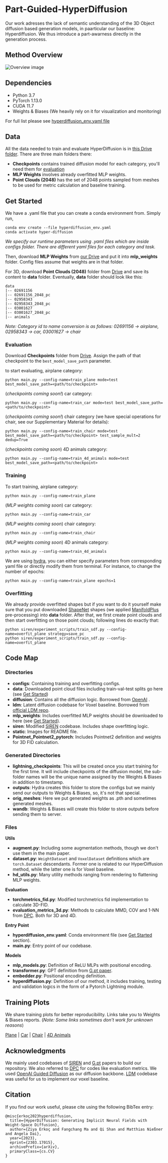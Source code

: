 # Part-Guided-HyperDiffusion

Our work adresses the lack of semantic understanding of the 3D Object diffusion based generation models, in paarticular our baseline: Hyperdiffusion.
We thus introduce a part-awarness directly in the generation process.


## Method Overview

![Overview image](/static/overview.svg)

## Dependencies

* Python 3.7
* PyTorch 1.13.0
* CUDA 11.7
* Weights & Biases (We heavily rely on it for visualization and monitoring)


For full list please see [hyperdiffusion_env.yaml file](/hyperdiffusion_env.yaml)

## Data
All the data needed to train and evaluate HyperDiffusion is in [this Drive folder](https://drive.google.com/drive/folders/1CuNVa92jcKlGBiHEuCQK2-juAB6Q6QPx?usp=sharing).
There are three main folders there:
- **Checkpoints** contains trained diffusion model for each category, you'll need them for [evaluation](#evaluation)
- **MLP Weights** involves already overfitted MLP weights.
- **Point Clouds (2048)** has the set of 2048 points sampled from meshes to be used for metric calculation and baseline training.  

## Get Started
We have a .yaml file that you can create a conda environment from. Simply run,

```commandline
conda env create --file hyperdiffusion_env.yaml
conda activate hyper-diffusion
```

_We specify our runtime parameters using .yaml files which are inside configs folder. There are different yaml files for each category and task._

Then, download **MLP Weights** from [our Drive](https://drive.google.com/drive/folders/1CuNVa92jcKlGBiHEuCQK2-juAB6Q6QPx?usp=sharing) and put it into **mlp_weights** folder. Config files assume that weights are in that folder.

For 3D, download **Point Clouds (2048)** folder from [Drive](https://drive.google.com/drive/folders/1CuNVa92jcKlGBiHEuCQK2-juAB6Q6QPx?usp=sharing) and save its content to **data** folder. Eventually, **data** folder should look like this:
```
data
|-- 02691156
|-- 02691156_2048_pc
|-- 02958343
|-- 02958343_2048_pc
|-- 03001627
|-- 03001627_2048_pc
|-- animals
```
_Note: Category id to name conversion is as follows: 02691156 -> airplane, 02958343 -> car, 03001627 -> chair_
### Evaluation
Download **Checkpoints** folder from [Drive](https://drive.google.com/drive/folders/1CuNVa92jcKlGBiHEuCQK2-juAB6Q6QPx?usp=sharing). Assign the path of that checkpoint to the `best_model_save_path` parameter.

to start evaluating, airplane category:
```commandline
python main.py --config-name=train_plane mode=test best_model_save_path=<path/to/checkpoint>
```
(_checkpoints coming soon!_) car category:
```commandline
python main.py --config-name=train_car mode=test best_model_save_path=<path/to/checkpoint>
```
(_checkpoints coming soon!_) chair category (we have special operations for chair, see our Supplementary Material for details):
```commandline
python main.py --config-name=train_chair mode=test best_model_save_path=<path/to/checkpoint> test_sample_mult=2 dedup=True
```
(_checkpoints coming soon_) 4D animals category:
```commandline
python main.py --config-name=train_4d_animals mode=test best_model_save_path=<path/to/checkpoint>
```
### Training
To start training, airplane category:
```commandline
python main.py --config-name=train_plane
```
(_MLP weights coming soon_) car category:
```commandline
python main.py --config-name=train_car
```
(_MLP weights coming soon_) chair category:
```commandline
python main.py --config-name=train_chair
```
(_MLP weights coming soon_) 4D animals category:
```commandline
python main.py --config-name=train_4d_animals
```

We are using [hydra](https://hydra.cc/), you can either specify parameters from corresponding yaml file or directly modify
them from terminal. For instance, to change the number of epochs:

```commandline
python main.py --config-name=train_plane epochs=1
```
### Overfitting
We already provide overfitted shapes but if you want to do it yourself make sure that you put downloaded [ShapeNet](https://shapenet.org/) shapes (we applied [ManifoldPlus](https://github.com/hjwdzh/ManifoldPlus) pre-processing) into **data** folder.
After that, we first create point clouds and then start overfitting on those point clouds; following lines do exactly that:
```commandline
python siren/experiment_scripts/train_sdf.py --config-name=overfit_plane strategy=save_pc
python siren/experiment_scripts/train_sdf.py --config-name=overfit_plane
```

## Code Map
### Directories
- **configs**: Containing training and overfitting configs.
- **data**: Downloaded point cloud files including train-val-test splits go here (see [Get Started](#get-started)) 
- **diffusion**: Contains all the diffusion logic. Borrowed from [OpenAI](https://github.com/openai/guided-diffusion) .
- **ldm**: Latent diffusion codebase for Voxel baseline. Borrowed from [official LDM repo](https://github.com/CompVis/latent-diffusion).
- **mlp_weights**: Includes overfitted MLP weights should be downloaded to here (see [Get Started](#get-started)).
- **siren**: Modified [SIREN](https://github.com/vsitzmann/siren) codebase. Includes shape overfitting logic.
- **static**: Images for README file.
- **Pointnet_Pointnet2_pytorch**: Includes Pointnet2 definition and weights for 3D FID calculation.
### Generated Directories
- **lightning_checkpoints**: This will be created once you start training for the first time. It will include checkpoints of the diffusion model, the sub-folder names will be the unique name assigned by the Weights & Biases in addition to timestamp.
- **outputs**: Hydra creates this folder to store the configs but we mainly send our outputs to Weights & Biases, so, it's not that special.
- **orig_meshes**: Here we put generated weights as .pth and sometimes generated meshes.
- **wandb**: Weights & Biases will create this folder to store outputs before sending them to server.
### Files
**Utils**
- **augment.py**: Including some augmentation methods, though we don't use them in the main paper.
- **dataset.py**: `WeightDataset` and `VoxelDataset` definitions which are `torch.Dataset` descendants. Former one is related to our HyperDiffusion method, while the latter one is for Voxel baseline.
- **hd_utils.py**: Many utility methods ranging from rendering to flattening MLP weights.

**Evaluation**

- **torchmetrics_fid.py**: Modified torchmetrics fid implementation to calculate 3D-FID.
- **evaluation_metrics_3d.py**: Methods to calculate MMD, COV and 1-NN from [DPC](https://github.com/luost26/diffusion-point-cloud). Both for 3D and 4D.

**Entry Point**
- **hyperdiffusion_env.yaml**: Conda environment file (see [Get Started](#get-started) section).
- **main.py**: Entry point of our codebase.


**Models**
 
- **mlp_models.py**: Definition of ReLU MLPs with positional encoding.
- **transformer.py**: GPT definition from [G.pt paper](https://github.com/wpeebles/G.pt).
- **embedder.py**: Positional encoding definition.
- **hyperdiffusion.py**: Definition of our method, it includes training, testing and validation logics in the form of a Pytorch Lightning module.

## Training Plots

We share training plots for better reproducibility. Links take you to Weights & Biases reports. (_Note: Some links sometimes don't work for unknown reasons_)

[Plane](https://api.wandb.ai/links/ziyaer/9korb518) | [Car](https://api.wandb.ai/links/ziyaer2/s528ygbt) | [Chair](https://api.wandb.ai/links/ziyaer2/y9pbdzwh) | [4D Animals](https://api.wandb.ai/links/ziyaer2/2xzc3fcn)

## Acknowledgments

We mainly used codebases of [SIREN](https://github.com/vsitzmann/siren) and [G.pt](https://github.com/wpeebles/G.pt) papers to build our repository. We also referred to [DPC](https://github.com/luost26/diffusion-point-cloud) for codes like evaluation metrics. We used [OpenAI Guided Diffusion](https://github.com/openai/guided-diffusion) as our diffusion backbone. [LDM](https://github.com/CompVis/latent-diffusion) codebase was useful for us to implement our voxel baseline.

## Citation
If you find our work useful, please cite using the following BibTex entry:
```
@misc{erkoç2023hyperdiffusion,
  title={HyperDiffusion: Generating Implicit Neural Fields with Weight-Space Diffusion}, 
  author={Ziya Erkoç and Fangchang Ma and Qi Shan and Matthias Nießner and Angela Dai},
  year={2023},
  eprint={2303.17015},
  archivePrefix={arXiv},
  primaryClass={cs.CV}
}
```
